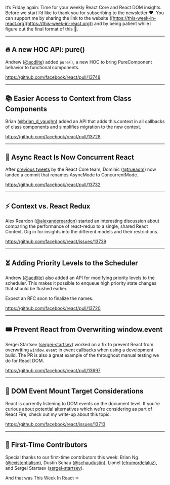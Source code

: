 It’s Friday again: Time for your weekly React Core and React DOM insights. Before we start I’d like to thank you for subscribing to the newsletter ❤️. You can support me by sharing the link to the website ([https://this-week-in-react.org](https://this-week-in-react.org)) and by being patient while I figure out the final format of this 🙂.

---

## 🔥 A new HOC API: pure()

Andrew ([@acdlite](https://twitter.com/acdlite)) added `pure()`, a new HOC to bring PureComponent behavior to functional components.

https://github.com/facebook/react/pull/13748

---

## 📚 Easier Access to Context from Class Components

Brian ([@brian_d_vaughn](https://twitter.com/brian_d_vaughn)) added an API that adds this.context in all callbacks of class components and simplifies migration to the new context.

https://github.com/facebook/react/pull/13728

---

## 👀 Async React Is Now Concurrent React

After [previous tweets](https://twitter.com/acdlite/status/1032174419337039872) by the React Core team, Dominic ([@trueadm](https://twitter.com/trueadm)) now landed a commit that renames AsyncMode to ConcurrentMode.

https://github.com/facebook/react/pull/13732

---

## ⚡️ Context vs. React Redux

Alex Reardon ([@alexandereardon](https://twitter.com/alexandereardon)) started an interesting discussion about comparing the performance of react-redux to a single, shared React Context. Dig in for insights into the different models and their restrictions.

https://github.com/facebook/react/issues/13739

---

## ⏳ Adding Priority Levels to the Scheduler

Andrew ([@acdlite](https://twitter.com/acdlite)) also added an API for modifying priority levels to the scheduler. This makes it possible to enqueue high priority state changes that should be flushed earlier.

Expect an RFC soon to finalize the names.

https://github.com/facebook/react/pull/13720

---

## 🎟 Prevent React from Overwriting window.event

Sergei Startsev ([sergei-startsev](https://github.com/sergei-startsev)) worked on a fix to prevent React from overwriting `window.event` in event callbacks when using a development build. The PR is also a great example of the throughout manual testing we do for React DOM.

https://github.com/facebook/react/pull/13697

---

## 🔭 DOM Event Mount Target Considerations

React is currently listening to DOM events on the document level. If you’re curious about potential alternatives which we’re considering as part of React Fire, check out my write-up about this topic.

https://github.com/facebook/react/issues/13713

---

## 🙌  First-Time Contributors

Special thanks to our first-time contributors this week: Brian Ng ([@existentialism](https://twitter.com/existentialism)), Dustin Schau ([@schaudustin](https://twitter.com/schaudustin)), Lionel ([elrumordelaluz](https://github.com/elrumordelaluz)), and Sergei Startsev ([sergei-startsev](https://github.com/sergei-startsev)).

And that was This Week In React ⚛️
